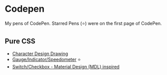 # Codepen
My pens of CodePen. Starred Pens (:star:) were on the first page of CodePen.

## Pure CSS

* [Character Design Drawing](http://codepen.io/jordanamorais/full/mErgBN/)
* [Gauge/Indicator/Speedometer](http://codepen.io/jordanamorais/full/PNQLOb/) :star:
* [Switch/Checkbox - Material Design (MDL) inspired](http://codepen.io/jordanamorais/full/adxbMV/)

